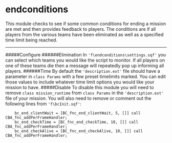 # endconditions
This module checks to see if some common conditions for ending a mission are met and then provides feedback to players. The conditions are if all players from the various teams have been eliminated as well as a specified time limit being reached.

***

#####Configure
######Elimination
In `'f\endconditions\settings.sqf'` you can select which teams you would like the script to monitor. If all players on one of these teams die then a message will repeatedly pop up informing all players.
######Time
By default the `'description.ext'` file should have a parameter in `class Params` with a few preset timelimits marked. You can edit those values to include whatever time limit options you would like your mission to have.
#####Disable
To disable this module you will need to remove `class mission_runtime` from `class Params` in the `'description.ext'` file of your mission. You will also need to remove or comment out the following lines from `'f\bcInit.sqf'`:

```
    bc_end_clientWait = [BC_fnc_end_clientWait, 5, []] call CBA_fnc_addPerFrameHandler;
    bc_end_checkTime = [BC_fnc_end_checkTime, 10, []] call CBA_fnc_addPerFrameHandler;
    bc_end_checkAlive = [BC_fnc_end_checkAlive, 10, []] call CBA_fnc_addPerFrameHandler;
```